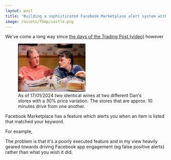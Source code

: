 ```yaml
---
layout: post
title: "Building a sophisticated Facebook Marketplace alert system with Github Actions and ChatGPT API"
image: /assets/fbmp/castle.png
---
```


We've come a long way since <a href="https://www.youtube.com/watch?v=dik_wnOE4dk">the days of the Trading Post (video)</a> however 

<div class="figure-container">
  <figure>
    <img src="/assets/fbmp/castle.png" alt="" loading="lazy" style="width: 50%;">
    <figcaption>
      As of 17/01/2024 two identical wines at two different Dan's stores with a 30% price variation. The stores that are approx. 10 minutes drive from one another.
    </figcaption>
  </figure>
</div>



Facebook Marketplace has a feature which alerts you when an item is listed that matched your keyword.

For example, 

The problem is that it's a poorly executed feature and in my view heavily geared towards driving Facebook app engagement (eg false positive alerts) rather than what you wish it did. 

